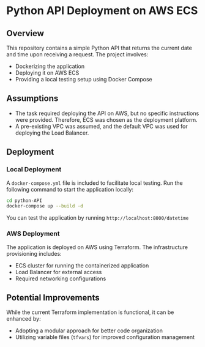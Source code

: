 # Python API Deployment on AWS ECS  

## Overview  
This repository contains a simple Python API that returns the current date and time upon receiving a request. The project involves:  
- Dockerizing the application  
- Deploying it on AWS ECS  
- Providing a local testing setup using Docker Compose  

## Assumptions  
- The task required deploying the API on AWS, but no specific instructions were provided. Therefore, ECS was chosen as the deployment platform.  
- A pre-existing VPC was assumed, and the default VPC was used for deploying the Load Balancer.  

## Deployment  

### **Local Deployment**  
A `docker-compose.yml` file is included to facilitate local testing. Run the following command to start the application locally:  
```sh
cd python-API
docker-compose up --build -d
```
You can test the application by running `http://localhost:8000/datetime`

### **AWS Deployment**  
The application is deployed on AWS using Terraform. The infrastructure provisioning includes:  
- ECS cluster for running the containerized application  
- Load Balancer for external access  
- Required networking configurations  

## Potential Improvements  
While the current Terraform implementation is functional, it can be enhanced by:  
- Adopting a modular approach for better code organization  
- Utilizing variable files (`tfvars`) for improved configuration management
